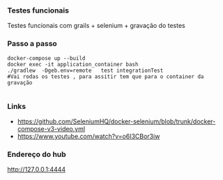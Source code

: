 ### Testes funcionais

Testes funcionais com grails + selenium + gravação do testes

### Passo a passo

```
docker-compose up --build
docker exec -it application_container bash
./gradlew  -Dgeb.env=remote   test integrationTest
#Vai rodas os testes , para assitir tem que para o container da gravação


```


### Links

* https://github.com/SeleniumHQ/docker-selenium/blob/trunk/docker-compose-v3-video.yml
* https://www.youtube.com/watch?v=o6I3CBor3iw

### Endereço do hub

http://127.0.0.1:4444